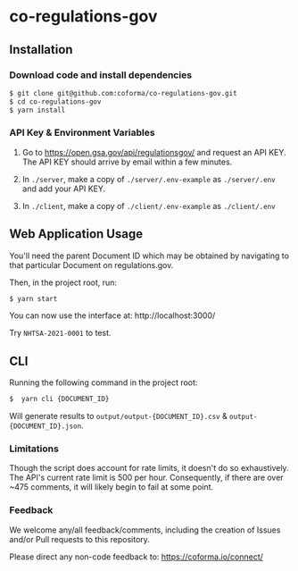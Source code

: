# co-regulations-gov

## Installation

### Download code and install dependencies

```sh
$ git clone git@github.com:coforma/co-regulations-gov.git
$ cd co-regulations-gov
$ yarn install
```

### API Key & Environment Variables

1. Go to https://open.gsa.gov/api/regulationsgov/ and request an API KEY. The API KEY should arrive by email within a few minutes.

2. In `./server`, make a copy of `./server/.env-example` as `./server/.env` and add your API KEY.

3. In `./client`, make a copy of `./client/.env-example` as `./client/.env`

## Web Application Usage

You'll need the parent Document ID which may be obtained by navigating to that particular Document on regulations.gov.

Then, in the project root, run:

```sh
$ yarn start
```

You can now use the interface at: http://localhost:3000/

Try `NHTSA-2021-0001` to test.

## CLI

Running the following command in the project root:

```sh
$  yarn cli {DOCUMENT_ID}
```

Will generate results to `output/output-{DOCUMENT_ID}.csv` & `output-{DOCUMENT_ID}.json`.

### Limitations

Though the script does account for rate limits, it doesn't do so exhaustively. The API's current rate limit is 500 per hour. Consequently, if there are over ~475 comments, it will likely begin to fail at some point.

### Feedback

We welcome any/all feedback/comments, including the creation of Issues and/or Pull requests to this repository.

Please direct any non-code feedback to: https://coforma.io/connect/
